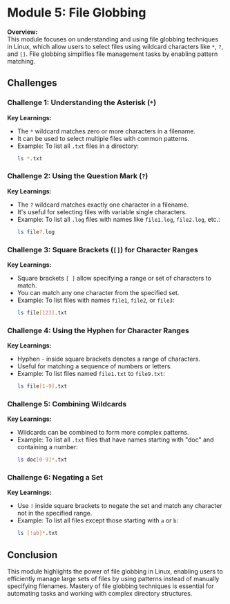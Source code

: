 
# Module 5: File Globbing

**Overview:**  
This module focuses on understanding and using file globbing techniques in Linux, which allow users to select files using wildcard characters like `*`, `?`, and `[]`. File globbing simplifies file management tasks by enabling pattern matching.

## Challenges

### Challenge 1: Understanding the Asterisk (`*`)
**Key Learnings:**
- The `*` wildcard matches zero or more characters in a filename.
- It can be used to select multiple files with common patterns.
- Example: To list all `.txt` files in a directory:
  ```bash
  ls *.txt
  ```

### Challenge 2: Using the Question Mark (`?`)
**Key Learnings:**
- The `?` wildcard matches exactly one character in a filename.
- It's useful for selecting files with variable single characters.
- Example: To list all `.log` files with names like `file1.log`, `file2.log`, etc.:
  ```bash
  ls file?.log
  ```

### Challenge 3: Square Brackets (`[]`) for Character Ranges
**Key Learnings:**
- Square brackets `[ ]` allow specifying a range or set of characters to match.
- You can match any one character from the specified set.
- Example: To list files with names `file1`, `file2`, or `file3`:
  ```bash
  ls file[123].txt
  ```

### Challenge 4: Using the Hyphen for Character Ranges
**Key Learnings:**
- Hyphen `-` inside square brackets denotes a range of characters.
- Useful for matching a sequence of numbers or letters.
- Example: To list files named `file1.txt` to `file9.txt`:
  ```bash
  ls file[1-9].txt
  ```

### Challenge 5: Combining Wildcards
**Key Learnings:**
- Wildcards can be combined to form more complex patterns.
- Example: To list all `.txt` files that have names starting with "doc" and containing a number:
  ```bash
  ls doc[0-9]*.txt
  ```

### Challenge 6: Negating a Set
**Key Learnings:**
- Use `!` inside square brackets to negate the set and match any character not in the specified range.
- Example: To list all files except those starting with `a` or `b`:
  ```bash
  ls [!ab]*.txt
  ```

## Conclusion
This module highlights the power of file globbing in Linux, enabling users to efficiently manage large sets of files by using patterns instead of manually specifying filenames. Mastery of file globbing techniques is essential for automating tasks and working with complex directory structures.
